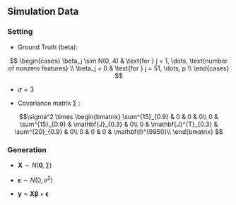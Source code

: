## Simulation Data

### Setting
- Ground Truth (beta):

$$
\begin{cases}
    \beta_j \sim N(0, 4)              & \text{for } j = 1, \dots, \text{number of nonzero features} \\
    \beta_j = 0              & \text{for } j = 51, \dots, p \\
\end{cases}
$$


- $\sigma = 3$

- Covariance matrix $\sum$ :


$$\sigma^2 \times
\begin{bmatrix}
\sum^{15}_{0.9} & 0 & 0 & 0\\
0 & \sum^{15}_{0.9} & \mathbf{J}_{0.3} & 0\\
0 & \mathbf{J}^{T}_{0.3} & \sum^{20}_{0.9} & 0\\
0 & 0 & 0 & \mathbf{I}^{9950}\\
\end{bmatrix}
$$

### Generation

- $\mathbf{X} \sim N(\mathbf{0}, \sum)$


- $\boldsymbol{\epsilon} \sim N(0, \sigma^2)$


- $\mathbf{y} = \mathbf{X} \boldsymbol{\beta} + \boldsymbol{\epsilon}$
